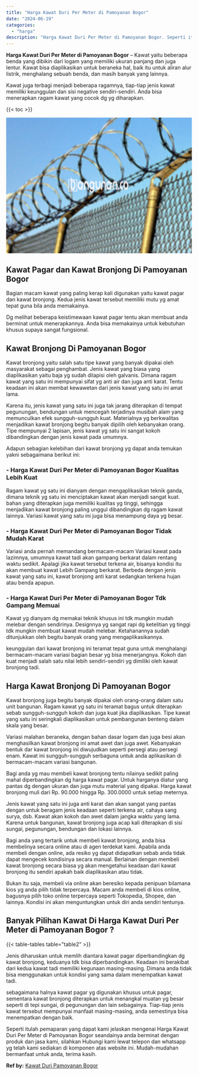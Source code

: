 ```yaml
---
title: "Harga Kawat Duri Per Meter di Pamoyanan Bogor"
date: "2024-06-19"
categories: 
  - "harga"
description: "Harga Kawat Duri Per Meter di Pamoyanan Bogor. Seperti itulah pemaparan yang dapat kami jelaskan mengenai Harga Kawat Duri Per Meter di Pamoyanan Bogor seand..."
---
```


**Harga Kawat Duri Per Meter di Pamoyanan Bogor** – Kawat yaitu beberapa benda yang dibikin dari logam yang memiliki ukuran panjang dan juga lentur. Kawat bisa diaplikasikan untuk beraneka hal, baik itu untuk aliran alur listrik, menghalang sebuah benda, dan masih banyak yang lainnya.

Kawat juga terbagi menjadi beberapa ragamnya, tiap-tiap jenis kawat memiliki keunggulan dan sisi negative sendiri-sendiri. Anda bisa menerapkan ragam kawat yang cocok dg yg diharapkan.

{{< toc >}}

![Harga Kawat Duri Per Meter di Pamoyanan Bogor](/images/jual-kawat-murah45.png)

## Kawat Pagar dan Kawat Bronjong Di Pamoyanan Bogor

Bagian macam kawat yang paling kerap kali digunakan yaitu kawat pagar dan kawat bronjong. Kedua jenis kawat tersebut memiliki mutu yg amat tepat guna bila anda memakainya.

Dg melihat beberapa keistimewaan kawat pagar tentu akan membuat anda berminat untuk menerapkannya. Anda bisa memakainya untuk kebutuhan khusus supaya sangat fungsional.

## Kawat Bronjong Di Pamoyanan Bogor

Kawat bronjong yaitu salah satu tipe kawat yang banyak dipakai oleh masyarakat sebagai penghambat. Jenis kawat yang biasa yang diaplikasikan yaitu baja yg sudah dilapisi oleh galvanis. Dimana ragam kawat yang satu ini mempunyai sifat yg anti air dan juga anti karat. Tentu keadaan ini akan membat kewawetan dari jenis kawat yang satu ini amat lama.

Karena itu, jenis kawat yang satu ini juga tak jarang diterapkan di tempat pegunungan, bendungan untuk mencegah terjadinya musibah alam yang memunculkan efek sungguh-sungguh kuat. Materialnya yg berkwalitas menjadikan kawat bronjong begitu banyak dipilih oleh kebanyakan orang. Tipe mempunyai 2 lapisan, jenis kawat yg satu ini sangat kokoh dibandingkan dengan jenis kawat pada umumnya.

Adapun sebagian kelebihan dari kawat bronjong yg dapat anda temukan yakni sebagaimana berikut ini:

### \- Harga Kawat Duri Per Meter di Pamoyanan Bogor Kualitas Lebih Kuat

Ragam kawat yg satu ini dianyam dengan mengaplikasikan teknik ganda, dimana teknik yg satu ini menciptakan kawat akan menjadi sangat kuat. bahan yang diterapkan juga memiliki kualitas yg tinggi, sehingga menjadikan kawat bronjong paling unggul dibandingkan dg ragam kawat lainnya. Variasi kawat yang satu ini juga bisa menampung daya yg besar.

### \- Harga Kawat Duri Per Meter di Pamoyanan Bogor Tidak Mudah Karat

Variasi anda pernah memandang bermacam-macam Variasi kawat pada lazimnya, umumnya kawat tadi akan gampang berkarat dalam rentang waktu sedikit. Apalagi jika kawat tersebut terkena air, bisanya kondisi itu akan membuat kawat Lebih Gampang berkarat. Berbeda dengan jenis kawat yang satu ini, kawat bronjong anti karat sedangkan terkena hujan atau benda apapun.

### \- Harga Kawat Duri Per Meter di Pamoyanan Bogor Tdk Gampang Memuai

Kawat yg dianyam dg memakai teknik khusus ini tdk mungkin mudah melebar dengan sendirinya. Designnya yg sangat rapi dg ketelitian yg tinggi tdk mungkin membuat kawat mudah melebar. Ketahanannya sudah ditunjukkan oleh begitu banyak orang yang mengaplikasikannya.

keunggulan dari kawat bronjong ini teramat tepat guna untuk menghalangi bermacam-macam variasi bagian besar yg bisa menerjangnya. Kokoh dan kuat menjadi salah satu nilai lebih sendiri-sendiri yg dimiliki oleh kawat bronjong tadi.

## Harga Kawat Bronjong Di Pamoyanan Bogor

Kawat bronjong juga begitu banyak dipakai oleh orang-orang dalam satu unit bangunan. Ragam kawat yg satu ini teramat bagus untuk diterapkan sebab sungguh-sungguh kokoh dan juga kuat jika diaplikasikan. Tipe kawat yang satu ini seringkali diaplikasikan untuk pembangunan benteng dalam skala yang besar.

Variasi malahan beraneka, dengan bahan dasar logam dan juga besi akan menghasilkan kawat bronjong ini amat awet dan juga awet. Kebanyakan bentuk dar kawat bronjong ini diwujudkan seperti persegi atau persegi enam. Kawat ini sungguh-sungguh serbaguna untuk anda aplikasikan di bermacam-macam variasi bangunan.

Bagi anda yg mau membeli kawat bronjong tentu nilainya sedikit paling mahal diperbandingkan dg harga kawat pagar. Untuk harganya diatur yang pantas dg dengan ukuran dan juga mutu material yang dipakai. Harga kawat bronjong muli dari Rp. 90.000 hingga Rp. 300.0000 untuk setiap meternya.

Jenis kawat yang satu ini juga anti karat dan akan sangat yang pantas dengan untuk beragam jenis keadaan seperti terkena air, cahaya sang surya, dsb. Kawat akan kokoh dan awet dalam jangka waktu yang lama. Karena untuk bangunan, kawat bronjong juga acap kali diterapkan di sisi sungai, pegunungan, bendungan dan lokasi lainnya.

Bagi anda yang tertarik untuk membeli kawat bronjong, anda bisa membelinya secara online atau di agen terdekat kami. Apabila anda membeli dengan online, ada resiko yg dapat didapatkan sebab anda tidak dapat mengecek kondisinya secara manual. Berlainan dengan membeli kawat bronjong secara biasa yg akan mengetahui keadaan dari kawat bronjong itu sendiri apakah baik diaplikasikan atau tidak.

Bukan itu saja, membeli via online akan beresiko kepada penipuan bilamana kios yg anda pilih tidak terpercaya. Macam anda membeli di kios online, bagusnya pilih toko online terpercaya seperti Tokopedia, Shopee, dan lainnya. Kondisi ini akan menguntungkan untuk diri anda sendiri tentunya.

## Banyak Pilihan Kawat Di Harga Kawat Duri Per Meter di Pamoyanan Bogor ?

{{< table-tables table="table2" >}}

Jenis diharuskan untuk memlih diantara kawat pagar diperbandingkan dg kawat bronjong, keduanya tdk bisa diperbandingkan. Keadaan ini berakibat dari kedua kawat tadi memiliki kegunaan masing-masing. Dimana anda tidak bisa menggunakan untuk kondisi yang sama dalam menempatkan kawat tadi.

sebagaimana halnya kawat pagar yg digunakan khusus untuk pagar, sementara kawat bronjong diterapkan untuk menangkal muatan yg besar seperti di tepi sungai, di pegunungan dan lain sebagainya. Tiap-tiap jenis kawat tersebut mempunyai manfaat masing-masing, anda semestinya bisa menempatkan dengan baik.

Seperti itulah pemaparan yang dapat kami jelaskan mengenai Harga Kawat Duri Per Meter di Pamoyanan Bogor seandainya anda berminat dengan produk dan jasa kami, silahkan Hubungi kami lewat telepon dan whatsapp yg telah kami sediakan di komponen atas website ini. Mudah-mudahan bermanfaat untuk anda, terima kasih.

**Ref by:** [Kawat Duri Pamoyanan Bogor](https://id.wikipedia.org/wiki/Kawat)
